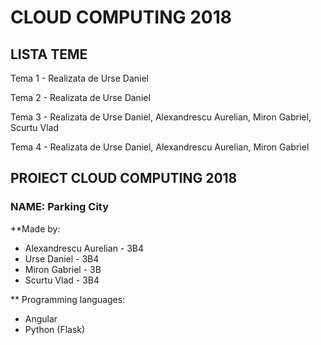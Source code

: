 # CLOUD COMPUTING 2018

## LISTA TEME

Tema 1 - Realizata de Urse Daniel

Tema 2 - Realizata de Urse Daniel

Tema 3 - Realizata de Urse Daniel, Alexandrescu Aurelian, Miron Gabriel, Scurtu Vlad

Tema 4 - Realizata de Urse Daniel, Alexandrescu Aurelian, Miron Gabriel

## PROIECT CLOUD COMPUTING 2018

### NAME: Parking City

**Made by:

* Alexandrescu Aurelian - 3B4
* Urse Daniel - 3B4
* Miron Gabriel - 3B
* Scurtu Vlad - 3B4

** Programming languages:

* Angular
* Python (Flask)